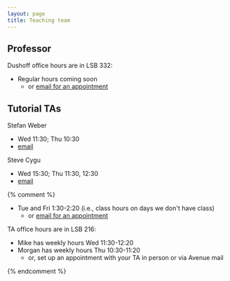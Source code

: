 ```yaml
---
layout: page
title: Teaching team
---
```


## Professor

Dushoff office hours are in LSB 332:

* Regular hours coming soon
	* or [email for an appointment](mailto:dushoff@mcmaster.ca)

## Tutorial TAs

Stefan Weber

* Wed 11:30; Thu 10:30 
* [email](mailto:s.d.weber.ont@gmail.com)

Steve Cygu

* Wed 15:30; Thu 11:30, 12:30
* [email](mailto:cygus@mcmaster.ca)

{% comment %} 
* Tue and Fri 1:30-2:20 (i.e., class hours on days we don't have class)
	* or [email for an appointment](mailto:dushoff@mcmaster.ca)

TA office hours are in LSB 216:

* Mike has weekly hours Wed 11:30-12:20
* Morgan has weekly hours Thu 10:30-11:20
	* or, set up an appointment with your TA in person or via Avenue mail

{% endcomment %} 
